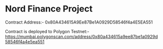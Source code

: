 # Nord Finance Project

Contract Address:- 0x80A434615A9Ee87Be1A0929D58546f4a4E5EA551

Contract is deployed to Polygon Testnet:- https://mumbai.polygonscan.com/address/0x80a434615a9ee87be1a0929d58546f4a4e5ea551
